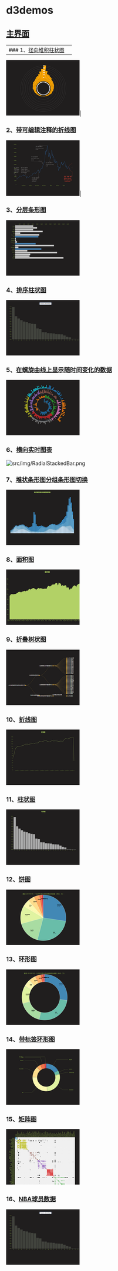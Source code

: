 # d3demos

## [主界面](https://victorcheney.github.io/d3demos/index.html)

| | |
| -- | -- |
|### 1、[径向堆积柱状图](https://victorcheney.github.io/d3demos/examples/RadialStackedBar/index.html)

![src/img/RadialStackedBar.png](src/img/RadialStackedBar.png)|

### 2、[带可编辑注释的折线图](https://victorcheney.github.io/d3demos/examples/riseOfBitcoin/index.html)

![src/img/RadialStackedBar.png](src/img/riseOfBitcoin.png)|

### 3、[分层条形图](https://victorcheney.github.io/d3demos/examples/hierarchicalBarChart/index.html)

![src/img/RadialStackedBar.png](src/img/hierarchicalBarChart.png)

### 4、[排序柱状图](https://victorcheney.github.io/d3demos/examples/sortableBarChart/index.html)

![src/img/RadialStackedBar.png](src/img/sortablebarchart.png)

### 5、[在螺旋曲线上显示随时间变化的数据](https://victorcheney.github.io/d3demos/examples/condegramSpiralPlot/index.html)

![src/img/RadialStackedBar.png](src/img/condegramSpiralPlot.png)

### 6、[横向实时图表](https://victorcheney.github.io/d3demos/examples/realtimeHorizonChart/index.html)

![src/img/RadialStackedBar.png](src/img/realtimeHorizonChart.png)

### 7、[堆状条形图分组条形图切换](https://victorcheney.github.io/d3demos/examples/stackedToGroupedBars/index.html)

![src/img/RadialStackedBar.png](src/img/stacktogroupbar.png)

### 8、[面积图](https://victorcheney.github.io/d3demos/examples/areaChart/index.html)

![src/img/RadialStackedBar.png](src/img/areaChart.png)

### 9、[折叠树状图](https://victorcheney.github.io/d3demos/examples/areaChart/index.html)

![src/img/RadialStackedBar.png](src/img/collapsibleTree.png)

### 10、[折线图](https://victorcheney.github.io/d3demos/examples/linechart/index.html)

![src/img/RadialStackedBar.png](src/img/linechart.png)

### 11、[柱状图](https://victorcheney.github.io/d3demos/examples/barchart/index.html)

![src/img/RadialStackedBar.png](src/img/barchart.png)

### 12、[饼图](https://victorcheney.github.io/d3demos/examples/piechart/index.html)

![src/img/RadialStackedBar.png](src/img/piechart.png)

### 13、[环形图](https://victorcheney.github.io/d3demos/examples/donutchart/index.html)

![src/img/RadialStackedBar.png](src/img/donutchart.png)

### 14、[带标签环形图](https://victorcheney.github.io/d3demos/examples/piechartlabels/index.html)

![src/img/RadialStackedBar.png](src/img/piechartlabels.png)

### 15、[矩阵图](https://victorcheney.github.io/d3demos/examples/matrixdiagram/index.html)

![src/img/RadialStackedBar.png](src/img/matrixdiagram.png)


### 16、[NBA球员数据](https://victorcheney.github.io/d3demos/examples/nbaplayerpoints/index.html)

![src/img/RadialStackedBar.png](src/img/sortablebarchart.png)
